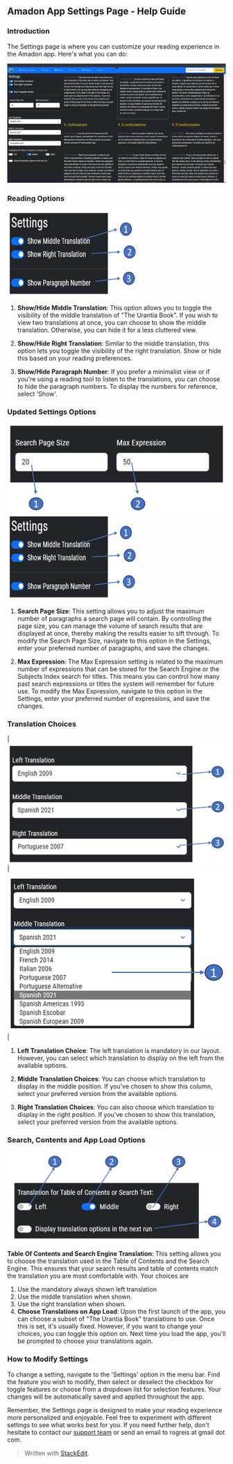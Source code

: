 ## Amadon App Settings Page - Help Guide

### Introduction

The Settings page is where you can customize your reading experience in the Amadon app. Here's what you can do:

![The Settings Page](images/Settings.png)

### Reading Options

<img src="images/Settings01.png" alt="Reading Options" width="300" height="200" />

1.  **Show/Hide Middle Translation**: This option allows you to toggle the visibility of the middle translation of "The Urantia Book". If you wish to view two translations at once, you can choose to show the middle translation. Otherwise, you can hide it for a less cluttered view.
    
2.  **Show/Hide Right Translation**: Similar to the middle translation, this option lets you toggle the visibility of the right translation. Show or hide this based on your reading preferences.
    
3.  **Show/Hide Paragraph Number**: If you prefer a minimalist view or if you're using a reading tool to listen to the translations, you can choose to hide the paragraph numbers. To display the numbers for reference, select 'Show'.

### Updated Settings Options

![Reading Options](images/Settings02.png)
<img src="images/Settings01.png" alt="Reading Options" width="300" height="200" />

1.  **Search Page Size**: This setting allows you to adjust the maximum number of paragraphs a search page will contain. By controlling the page size, you can manage the volume of search results that are displayed at once, thereby making the results easier to sift through. To modify the Search Page Size, navigate to this option in the Settings, enter your preferred number of paragraphs, and save the changes.
    
2.  **Max Expression**: The Max Expression setting is related to the maximum number of expressions that can be stored for the Search Engine or the Subjects Index search for titles. This means you can control how many past search expressions or titles the system will remember for future use. To modify the Max Expression, navigate to this option in the Settings, enter your preferred number of expressions, and save the changes.    

### Translation Choices
|![Translation Choices](images/Settings03.png)  |![Translation Choices](images/Settings04.png)  |

1.  **Left Translation Choice**: The left translation is mandatory in our layout. However, you can select which translation to display on the left from the available options.
    
2.  **Middle Translation Choices**: You can choose which translation to display in the middle position. If you've chosen to show this column, select your preferred version from the available options.

3. **Right Translation Choices**: You can also choose which translation to display in the right position. If you've chosen to show this translation, select your preferred version from the available options.
    

### Search,  Contents and App Load Options

![Search and Content](images/Settings05.png) 

**Table Of Contents and Search Engine Translation**: This setting allows you to choose the translation used in the Table of Contents and the Search Engine. This ensures that your search results and table of contents match the translation you are most comfortable with. Your choices are
1.  Use the mandatory always shown left translation
2.  Use the middle translation when shown.
3.  Use the right translation when shown.
4.  **Choose Translations on App Load**: Upon the first launch of the app, you can choose a subset of "The Urantia Book" translations to use. Once this is set, it's usually fixed. However, if you want to change your choices, you can toggle this option on. Next time you load the app, you'll be prompted to choose your translations again.

### How to Modify Settings

To change a setting, navigate to the 'Settings' option in the menu bar. Find the feature you wish to modify, then select or deselect the checkbox for toggle features or choose from a dropdown list for selection features. Your changes will be automatically saved and applied throughout the app.

Remember, the Settings page is designed to make your reading experience more personalized and enjoyable. Feel free to experiment with different settings to see what works best for you. If you need further help, don't hesitate to contact our  [support team](https://github.com/Rogreis/UbStudyHelpMAUI/issues) or send an email to rogreis at gmail dot com.


> Written with [StackEdit](https://stackedit.io/).
<!--stackedit_data:
eyJoaXN0b3J5IjpbLTYxMjM0NDQwOSwtMjA5NzMwODAxNiwyND
QzMzg4NTksMTAyNDAzNjkyOSwxNDU5ODA2NDU0LDEwOTQyMzY5
OTEsLTIwMDA1ODExNjcsLTE4MTcyOTQ4MzddfQ==
-->